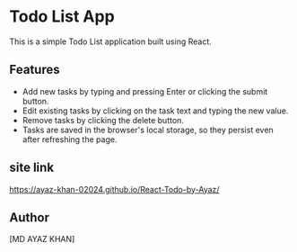 # Todo List App

This is a simple Todo List application built using React.

## Features

- Add new tasks by typing and pressing Enter or clicking the submit button.
- Edit existing tasks by clicking on the task text and typing the new value.
- Remove tasks by clicking the delete button.
- Tasks are saved in the browser's local storage, so they persist even after refreshing the page.

## site link
https://ayaz-khan-02024.github.io/React-Todo-by-Ayaz/
## Author

[MD AYAZ KHAN]



